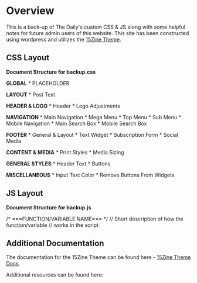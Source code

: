 # Overview

This is a back-up of The Daily's custom CSS & JS along with some helpful notes for future admin users of this website. This site has been constructed using wordpress and utilizes the [15Zine Theme](https://themeforest.net/item/15zine-hd-magazine-newspaper-wordpress-theme/10802918).


## CSS Layout

**Document Structure for backup.css**  

**GLOBAL**
    * PLACEHOLDER

**LAYOUT**
    * Post Text

**HEADER & LOGO**
    * Header
    * Logo Adjustments

**NAVIGATION**
    * Main Navigation
    * Mega Menu
    * Top Menu
    * Sub Menu
    * Mobile Navigation
    * Main Search Box
    * Mobile Search Box

**FOOTER**
    * General & Layout
    * Text Widget
    * Subscription Form
    * Social Media

**CONTENT & MEDIA**
    * Print Styles
    * Media Sizing

**GENERAL STYLES**
    * Header Text
    * Buttons

**MISCELLANEOUS**
    * Input Text Color
    * Remove <PREV-NEXT> Buttons From Widgets
    


## JS Layout

**Document Structure for backup.js**  

/* ===FUNCTION/VARIABLE NAME=== */
// Short description of how the function/variable
// works in the script


## Additional Documentation

The documentation for the 15Zine Theme can be found here - [15Zine Theme Docs](http://docs.cubellthemes.com/15zine/).

Additional resources can be found here: